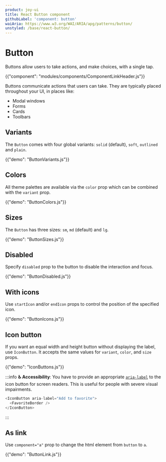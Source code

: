 ```yaml
---
product: joy-ui
title: React Button component
githubLabel: 'component: button'
waiAria: https://www.w3.org/WAI/ARIA/apg/patterns/button/
unstyled: /base/react-button/
---
```


# Button

<p class="description">Buttons allow users to take actions, and make choices, with a single tap.</p>

{{"component": "modules/components/ComponentLinkHeader.js"}}

Buttons communicate actions that users can take. They are typically placed throughout your UI, in places like:

- Modal windows
- Forms
- Cards
- Toolbars

## Variants

The `Button` comes with four global variants: `solid` (default), `soft`, `outlined` and `plain`.

{{"demo": "ButtonVariants.js"}}

## Colors

All theme palettes are available via the `color` prop which can be combined with the `variant` prop.

{{"demo": "ButtonColors.js"}}

## Sizes

The `Button` has three sizes: `sm`, `md` (default) and `lg`.

{{"demo": "ButtonSizes.js"}}

## Disabled

Specify `disabled` prop to the button to disable the interaction and focus.

{{"demo": "ButtonDisabled.js"}}

## With icons

Use `startIcon` and/or `endIcon` props to control the position of the specified icon.

{{"demo": "ButtonIcons.js"}}

## Icon button

If you want an equal width and height button without displaying the label, use `IconButton`. It accepts the same values for `variant`, `color`, and `size` props.

{{"demo": "IconButtons.js"}}

:::info **♿️ Accessibility**: You have to provide an appropriate [`aria-label`](https://developer.mozilla.org/en-US/docs/Web/Accessibility/ARIA/Attributes/aria-label) to the icon button for screen readers. This is useful for people with severe visual impairments.

```js
<IconButton aria-label="Add to favorite">
  <FavoriteBorder />
</IconButton>
```

:::

## As link

Use `component="a"` prop to change the html element from `button` to `a`.

{{"demo": "ButtonLink.js"}}

